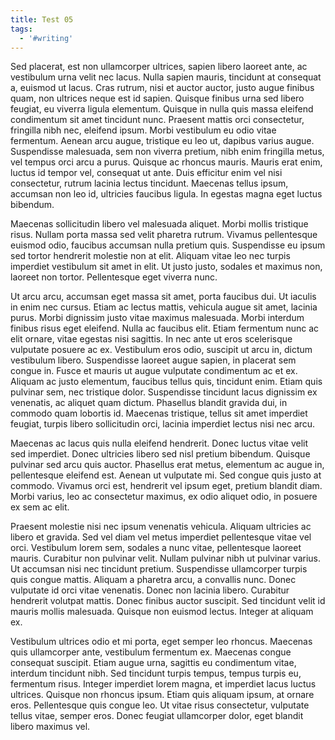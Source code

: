 ```yaml
---
title: Test 05
tags:
  - '#writing'
---
```


Sed placerat, est non ullamcorper ultrices, sapien libero laoreet ante, ac vestibulum urna velit nec lacus. Nulla sapien mauris, tincidunt at consequat a, euismod ut lacus. Cras rutrum, nisi et auctor auctor, justo augue finibus quam, non ultrices neque est id sapien. Quisque finibus urna sed libero feugiat, eu viverra ligula elementum. Quisque in nulla quis massa eleifend condimentum sit amet tincidunt nunc. Praesent mattis orci consectetur, fringilla nibh nec, eleifend ipsum. Morbi vestibulum eu odio vitae fermentum. Aenean arcu augue, tristique eu leo ut, dapibus varius augue. Suspendisse malesuada, sem non viverra pretium, nibh enim fringilla metus, vel tempus orci arcu a purus. Quisque ac rhoncus mauris. Mauris erat enim, luctus id tempor vel, consequat ut ante. Duis efficitur enim vel nisi consectetur, rutrum lacinia lectus tincidunt. Maecenas tellus ipsum, accumsan non leo id, ultricies faucibus ligula. In egestas magna eget luctus bibendum.

Maecenas sollicitudin libero vel malesuada aliquet. Morbi mollis tristique risus. Nullam porta massa sed velit pharetra rutrum. Vivamus pellentesque euismod odio, faucibus accumsan nulla pretium quis. Suspendisse eu ipsum sed tortor hendrerit molestie non at elit. Aliquam vitae leo nec turpis imperdiet vestibulum sit amet in elit. Ut justo justo, sodales et maximus non, laoreet non tortor. Pellentesque eget viverra nunc.

Ut arcu arcu, accumsan eget massa sit amet, porta faucibus dui. Ut iaculis in enim nec cursus. Etiam ac lectus mattis, vehicula augue sit amet, lacinia purus. Morbi dignissim justo vitae maximus malesuada. Morbi interdum finibus risus eget eleifend. Nulla ac faucibus elit. Etiam fermentum nunc ac elit ornare, vitae egestas nisi sagittis. In nec ante ut eros scelerisque vulputate posuere ac ex. Vestibulum eros odio, suscipit ut arcu in, dictum vestibulum libero. Suspendisse laoreet augue sapien, in placerat sem congue in. Fusce et mauris ut augue vulputate condimentum ac et ex. Aliquam ac justo elementum, faucibus tellus quis, tincidunt enim. Etiam quis pulvinar sem, nec tristique dolor. Suspendisse tincidunt lacus dignissim ex venenatis, ac aliquet quam dictum. Phasellus blandit gravida dui, in commodo quam lobortis id. Maecenas tristique, tellus sit amet imperdiet feugiat, turpis libero sollicitudin orci, lacinia imperdiet lectus nisi nec arcu.

Maecenas ac lacus quis nulla eleifend hendrerit. Donec luctus vitae velit sed imperdiet. Donec ultricies libero sed nisl pretium bibendum. Quisque pulvinar sed arcu quis auctor. Phasellus erat metus, elementum ac augue in, pellentesque eleifend est. Aenean ut vulputate mi. Sed congue quis justo at commodo. Vivamus orci est, hendrerit vel ipsum eget, pretium blandit diam. Morbi varius, leo ac consectetur maximus, ex odio aliquet odio, in posuere ex sem ac elit.

Praesent molestie nisi nec ipsum venenatis vehicula. Aliquam ultricies ac libero et gravida. Sed vel diam vel metus imperdiet pellentesque vitae vel orci. Vestibulum lorem sem, sodales a nunc vitae, pellentesque laoreet mauris. Curabitur non pulvinar velit. Nullam pulvinar nibh ut pulvinar varius. Ut accumsan nisi nec tincidunt pretium. Suspendisse ullamcorper turpis quis congue mattis. Aliquam a pharetra arcu, a convallis nunc. Donec vulputate id orci vitae venenatis. Donec non lacinia libero. Curabitur hendrerit volutpat mattis. Donec finibus auctor suscipit. Sed tincidunt velit id mauris mollis malesuada. Quisque non euismod lectus. Integer at aliquam ex.

Vestibulum ultrices odio et mi porta, eget semper leo rhoncus. Maecenas quis ullamcorper ante, vestibulum fermentum ex. Maecenas congue consequat suscipit. Etiam augue urna, sagittis eu condimentum vitae, interdum tincidunt nibh. Sed tincidunt turpis tempus, tempus turpis eu, fermentum risus. Integer imperdiet lorem magna, et imperdiet lacus luctus ultrices. Quisque non rhoncus ipsum. Etiam quis aliquam ipsum, at ornare eros. Pellentesque quis congue leo. Ut vitae risus consectetur, vulputate tellus vitae, semper eros. Donec feugiat ullamcorper dolor, eget blandit libero maximus vel.
